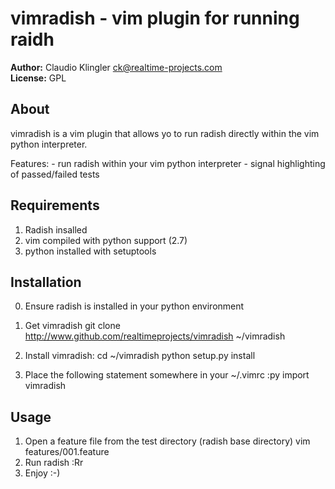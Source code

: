 # vimradish - vim plugin for running raidh

**Author:** Claudio Klingler <ck@realtime-projects.com><br />
**License:** GPL<br />

## About

vimradish is a vim plugin that allows yo to run radish directly
within the vim python interpreter.

Features:
    - run radish within your vim python interpreter
    - signal highlighting of passed/failed tests

## Requirements

1. Radish insalled
2. vim compiled with python support (2.7)
3. python installed with setuptools

## Installation

0. Ensure radish is installed in your python environment

1. Get vimradish
    git clone http://www.github.com/realtimeprojects/vimradish ~/vimradish

2. Install vimradish:
        cd ~/vimradish
        python setup.py install

3. Place the following statement somewhere in your ~/.vimrc
    :py import vimradish

## Usage

1. Open a feature file from the test directory (radish base directory)
    vim features/001.feature
2. Run radish
    :Rr
3. Enjoy :-)
